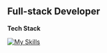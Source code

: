 ## Full-stack Developer

**Tech Stack** <br/>

[![My Skills](https://skillicons.dev/icons?i=html,css,scss,figma,git,github,js,ts,react,redux,mysql,nodejs,express,nextjs,vue)](https://skillicons.dev)
